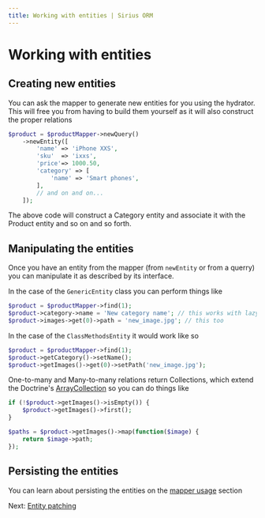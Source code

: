 ```yaml
---
title: Working with entities | Sirius ORM
---
```


# Working with entities

## Creating new entities

You can ask the mapper to generate new entities for you using the hydrator. 
This will free you from having to build them yourself as it will also construct the proper relations

```php
$product = $productMapper->newQuery()
    ->newEntity([
        'name' => 'iPhone XXS',
        'sku'  => 'ixxs',
        'price'=> 1000.50,
        'category' => [
            'name' => 'Smart phones',
        ],
        // and on and on...
    ]);
```

The above code will construct a Category entity and associate it with the Product entity and so on and so forth.

## Manipulating the entities

Once you have an entity from the mapper (from `newEntity` or from a querry) you can manipulate it as described by its interface. 

In the case of the `GenericEntity` class you can perform things like

```php
$product = $productMapper->find(1);
$product->category->name = 'New category name'; // this works with lazy loading
$product->images->get(0)->path = 'new_image.jpg'; // this too
```

In the case of the `ClassMethodsEntity` it would work like so
```php
$product = $productMapper->find(1);
$product->getCategory()->setName();
$product->getImages()->get(0)->setPath('new_image.jpg');
```


One-to-many and Many-to-many relations return Collections, which extend the Doctrine's [ArrayCollection](https://www.doctrine-project.org/projects/doctrine-collections/en/1.6/index.html) so you can do things like

```php
if (!$product->getImages()->isEmpty()) {
    $product->getImages()->first();
}

$paths = $product->getImages()->map(function($image) {
    return $image->path;
});
```

## Persisting the entities

You can learn about persisting the entities on the [mapper usage](mapper_usage.md) section

Next: [Entity patching](entity_patching.md)
